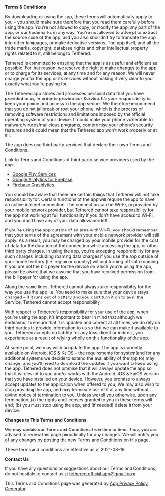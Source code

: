 **Terms & Conditions**

By downloading or using the app, these terms will automatically apply to you – you should make sure therefore that you read them carefully before using the app. You’re not allowed to copy, or modify the app, any part of the app, or our trademarks in any way. You’re not allowed to attempt to extract the source code of the app, and you also shouldn’t try to translate the app into other languages, or make derivative versions. The app itself, and all the trade marks, copyright, database rights and other intellectual property rights related to it, still belong to Tethered.

Tethered is committed to ensuring that the app is as useful and efficient as possible. For that reason, we reserve the right to make changes to the app or to charge for its services, at any time and for any reason. We will never charge you for the app or its services without making it very clear to you exactly what you’re paying for.

The Tethered app stores and processes personal data that you have provided to us, in order to provide our Service. It’s your responsibility to keep your phone and access to the app secure. We therefore recommend that you do not jailbreak or root your phone, which is the process of removing software restrictions and limitations imposed by the official operating system of your device. It could make your phone vulnerable to malware/viruses/malicious programs, compromise your phone’s security features and it could mean that the Tethered app won’t work properly or at all.

The app does use third party services that declare their own Terms and Conditions.

Link to Terms and Conditions of third party service providers used by the app

-   [Google Play Services](https://policies.google.com/terms)
-   [Google Analytics for Firebase](https://firebase.google.com/terms/analytics)
-   [Firebase Crashlytics](https://firebase.google.com/terms/crashlytics)

You should be aware that there are certain things that Tethered will not take responsibility for. Certain functions of the app will require the app to have an active internet connection. The connection can be Wi-Fi, or provided by your mobile network provider, but Tethered cannot take responsibility for the app not working at full functionality if you don’t have access to Wi-Fi, and you don’t have any of your data allowance left.

If you’re using the app outside of an area with Wi-Fi, you should remember that your terms of the agreement with your mobile network provider will still apply. As a result, you may be charged by your mobile provider for the cost of data for the duration of the connection while accessing the app, or other third party charges. In using the app, you’re accepting responsibility for any such charges, including roaming data charges if you use the app outside of your home territory (i.e. region or country) without turning off data roaming. If you are not the bill payer for the device on which you’re using the app, please be aware that we assume that you have received permission from the bill payer for using the app.

Along the same lines, Tethered cannot always take responsibility for the way you use the app i.e. You need to make sure that your device stays charged – if it runs out of battery and you can’t turn it on to avail the Service, Tethered cannot accept responsibility.

With respect to Tethered’s responsibility for your use of the app, when you’re using the app, it’s important to bear in mind that although we endeavour to ensure that it is updated and correct at all times, we do rely on third parties to provide information to us so that we can make it available to you. Tethered accepts no liability for any loss, direct or indirect, you experience as a result of relying wholly on this functionality of the app.

At some point, we may wish to update the app. The app is currently available on Android, iOS & KaiOS – the requirements for system(and for any additional systems we decide to extend the availability of the app to) may change, and you’ll need to download the updates if you want to keep using the app. Tethered does not promise that it will always update the app so that it is relevant to you and/or works with the Android, iOS & KaiOS version that you have installed on your device. However, you promise to always accept updates to the application when offered to you, We may also wish to stop providing the app, and may terminate use of it at any time without giving notice of termination to you. Unless we tell you otherwise, upon any termination, (a) the rights and licenses granted to you in these terms will end; (b) you must stop using the app, and (if needed) delete it from your device.

**Changes to This Terms and Conditions**

We may update our Terms and Conditions from time to time. Thus, you are advised to review this page periodically for any changes. We will notify you of any changes by posting the new Terms and Conditions on this page.

These terms and conditions are effective as of 2021-08-19

**Contact Us**

If you have any questions or suggestions about our Terms and Conditions, do not hesitate to contact us at tethered.official.app@gmail.com.

This Terms and Conditions page was generated by [App Privacy Policy Generator](https://app-privacy-policy-generator.nisrulz.com/)
